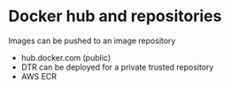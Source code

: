 # Docker hub and repositories
Images can be pushed to an image repository

 - hub.docker.com (public)
 - DTR can be deployed for a private trusted repository
 - AWS ECR
